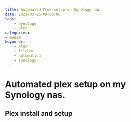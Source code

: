 ```yaml
---
title: Automated Plex setup on Synology nas
date: 2021-03-26 09:00:00
tags:
    - synology
    - plex
categories:
- media
keywords:
    - plex
    - filebot
    - automation
    - synology
---
```

# Automated plex setup on my Synology nas.

## Plex install and setup
